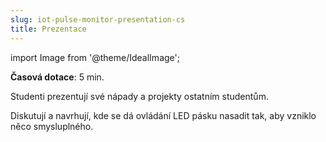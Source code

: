 ```yaml
---
slug: iot-pulse-monitor-presentation-cs
title: Prezentace
---
```

import Image from '@theme/IdealImage';

**Časová dotace**: 5 min.

Studenti prezentují své nápady a projekty ostatním studentům. 

Diskutují a navrhují, kde se dá ovládání LED pásku nasadit tak, aby vzniklo něco smysluplného.

